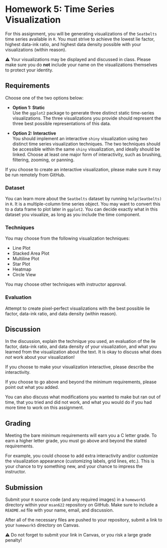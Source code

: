 Homework 5: Time Series Visualization
==============================
  
  For this assignment, you will be generating visualizations of the `Seatbelts` time series available in `R`. You must strive to achieve the lowest lie factor, highest data-ink ratio, and highest data density possible with your visualizations (within reason).

:warning: Your visualizations may be displayed and discussed in class. Please make sure you do **not** include your name on the visualizations themselves to protect your identity.

Requirements
------------------------------
  
  Choose one of the two options below:
  
  - **Option 1: Static**  
  Use the `ggplot2` package to generate three distinct static time-series visualizations. The three visualizations you provide should represent the three best possible representations of this data. 

- **Option 2: Interactive**  
  You should implement an interactive `shiny` visualization using two distinct time series visualization techniques. The two techniques should be accessible within the same `shiny` visualization, and ideally should be linked. Choose at least one major form of interactivity, such as brushing, filtering, zooming, or panning.

If you choose to create an interactive visualization, please make sure it may be run remotely from GitHub.

### Dataset ###

You can learn more about the `Seatbelts` dataset by running `help(Seatbelts)` in `R`. It is a multiple-column time series object. You may want to convert this to a data frame to plot later in `ggplot2`. You can decide exactly what in this dataset you visualize, as long as you include the time component.

### Techniques ###

You may choose from the following visualization techniques:
  
  - Line Plot
- Stacked Area Plot
- Multiline Plot
- Star Plot
- Heatmap
- Circle View

You may choose other techniques with instructor approval.

### Evaluation ###

Attempt to create pixel-perfect visualizations with the best possible lie factor, data-ink ratio, and data density (within reason). 

Discussion
------------------------------
  
  In the discussion, explain the technique you used, an evaluation of the lie factor, data-ink ratio, and data density of your visualization, and what you learned from the visualization about the text. It is okay to discuss what does _not_ work about your visualization!
  
  If you choose to make your visualization interactive, please describe the interactivity.

If you choose to go above and beyond the minimum requirements, please point out what you added.

You can also discuss what modifications you wanted to make but ran out of time, that you tried and did not work, and what you would do if you had more time to work on this assignment.

Grading
------------------------------
  
  Meeting the bare minimum requirements will earn you a C letter grade. To earn a higher letter grade, you must go above and beyond the stated requirements. 

For example, you could choose to add extra interactivity and/or customize the visualization appearance (customizing labels, grid lines, etc.). This is your chance to try something new, and your chance to impress the instructor.

Submission
------------------------------
  
  Submit your `R` source code (and any required images) in a `homework5` directory within your `msan622` repository on GitHub. Make sure to include a `README.md` file with your name, email, and discussion. 

After all of the necessary files are pushed to your repository, submit a link to your `homework5` directory on Canvas.

:warning: Do not forget to submit your link in Canvas, or you risk a large grade penalty!
  